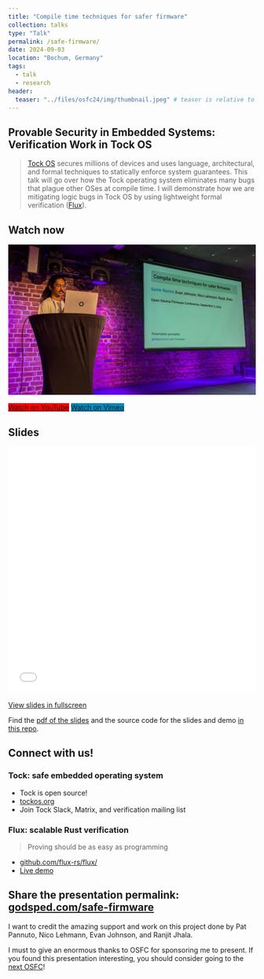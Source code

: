 ```yaml
---
title: "Compile time techniques for safer firmware"
collection: talks
type: "Talk"
permalink: /safe-firmware/
date: 2024-09-03
location: "Bochum, Germany"
tags:
  - talk
  - research
header:
  teaser: "../files/osfc24/img/thumbnail.jpeg" # teaser is relative to /images/
---
```


## Provable Security in Embedded Systems: Verification Work in Tock OS

> [Tock OS](https://tockos.org/) secures millions of devices and uses language, architectural, and formal techniques to statically enforce system guarantees. This talk will go over how the Tock operating system eliminates many bugs that plague other OSes at compile time. I will demonstrate how we are mitigating logic bugs in Tock OS by using lightweight formal verification ([Flux](https://github.com/flux-rs/flux)). 

## Watch now

[![](/files/osfc24/img/thumbnail.jpeg)](https://youtu.be/S7LZKfoEkYM)

<a class="btn btn--danger" style="background: red;" href="https://youtu.be/S7LZKfoEkYM">Watch on YouTube</a>
<a class="btn btn--danger" style="background: #008abf;" href="https://www.osfc.io/2024/talks/provable-security-in-embedded-systems-verification-work-in-tock-os/">Watch on Vimeo</a>

## Slides

<iframe src="/files/osfc24/slides.html" width="100%" height="500px" style="border:none;"></iframe>

<a class="btn" href="/files/osfc24/slides.html">View slides in fullscreen</a>


Find the [pdf of the slides](https://github.com/Samir-Rashid/osfc24-tockos-lightweight-verification/blob/master/slides.pdf) and the source code for the slides and demo [in this repo](https://github.com/Samir-Rashid/osfc24-tockos-lightweight-verification).

## Connect with us!
### Tock: safe embedded operating system
- Tock is open source!
- [tockos.org](https://tockos.org/)
- Join Tock Slack, Matrix, and verification mailing list

### Flux: scalable Rust verification
> Proving should be as easy as programming 

- [github.com/flux-rs/flux/](https://github.com/flux-rs/flux/)
- [Live demo](https://flux.programming.systems/)

## Share the presentation permalink: [godsped.com/safe-firmware](https://godsped.com/safe-firmware/)

I want to credit the amazing support and work on this project done by Pat Pannuto, Nico Lehmann, Evan Johnson, and Ranjit Jhala. 

I must to give an enormous thanks to OSFC for sponsoring me to present. If you found this presentation interesting, you should consider going to the [next OSFC](https://www.osfc.io/)!
